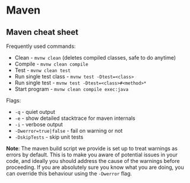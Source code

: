 Maven
=====

## Maven cheat sheet

Frequently used commands:

 - Clean - `mvnw clean` (deletes compiled classes, safe to do anytime)
 - Compile - `mvnw clean compile`
 - Test - `mvnw clean test`
 - Run single test class -  `mvnw test -Dtest=<class>`
 - Run single test -  `mvnw test -Dtest=<class>#<method>*`
 - Start program - `mvnw clean compile exec:java`

Flags:

 - `-q` - quiet output
 - `-e` - show detailed stacktrace for maven internals
 - `-i` - verbose output
 - `-Dwerror=true|false` - fail on warning or not
 - `-DskipTests` - skip unit tests

**Note**: The maven build script we provide is set up to treat warnings as errors by default. This is to make you aware of potential issues in your code, and ideally you should address the cause of the warnings before proceeding. If you are absolutely sure you know what you are doing, you can override this behaviour using the `-Dwerror` flag.

